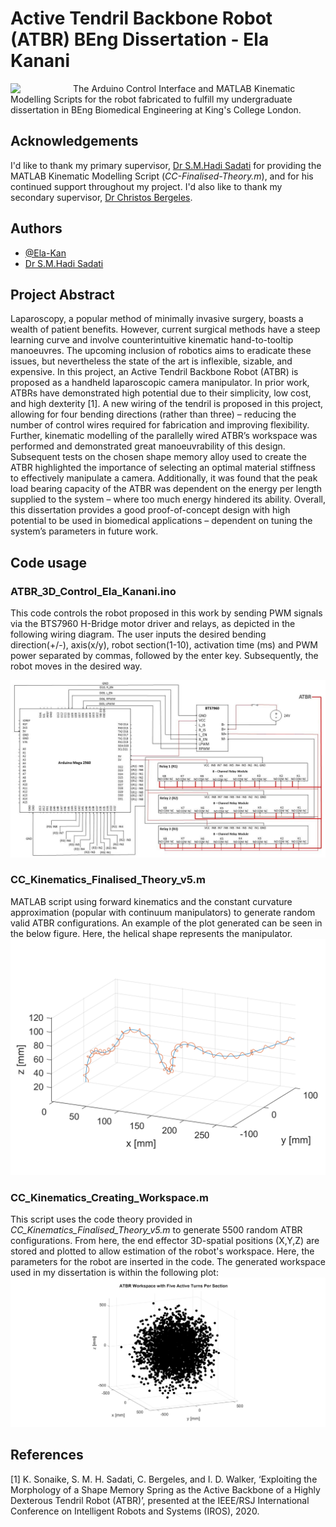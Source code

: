 # Active Tendril Backbone Robot (ATBR) BEng Dissertation - Ela Kanani
<img src="https://upload.wikimedia.org/wikipedia/commons/thumb/1/14/King%27s_College_London_logo.svg/315px-King%27s_College_London_logo.svg.png" align="left" width="100px"/>
The Arduino Control Interface and MATLAB Kinematic Modelling Scripts for the robot fabricated to fulfill my undergraduate dissertation in BEng Biomedical Engineering at King's College London. 
<br clear="left"/>

## Acknowledgements
I'd like to thank my primary supervisor, [Dr S.M.Hadi Sadati](https://smh-sadati.com/) for providing the MATLAB Kinematic Modelling Script (*CC-Finalised-Theory.m*), and for his continued support throughout my project. I'd also like to thank my secondary supervisor, [Dr Christos Bergeles](https://www.kcl.ac.uk/people/christos-bergeles-1).

## Authors

- [@Ela-Kan](https://github.com/Ela-Kan)
- [Dr S.M.Hadi Sadati](https://smh-sadati.com/) 

## Project Abstract
Laparoscopy, a popular method of minimally invasive surgery, boasts a wealth of patient benefits. However, current surgical methods have a steep learning curve and involve counterintuitive kinematic hand-to-tooltip manoeuvres. The upcoming inclusion of robotics aims to eradicate these issues, but nevertheless the state of the art is inflexible, sizable, and expensive. In this project, an Active Tendril Backbone Robot (ATBR) is proposed as a handheld laparoscopic camera manipulator. In prior work, ATBRs have demonstrated high potential due to their simplicity, low cost, and high dexterity [1]. A new wiring of the tendril is proposed in this project, allowing for four bending directions (rather than three) – reducing the number of control wires required for fabrication and improving flexibility. Further, kinematic modelling of the parallelly wired ATBR’s workspace was performed and demonstrated great manoeuvrability of this design. Subsequent tests on the chosen shape memory alloy used to create the ATBR highlighted the importance of selecting an optimal material stiffness to effectively manipulate a camera. Additionally, it was found that the peak load bearing capacity of the ATBR was dependent on the energy per length supplied to the system – where too much energy hindered its ability. Overall, this dissertation provides a good proof-of-concept design with high potential to be used in biomedical applications – dependent on tuning the system’s parameters in future work.

## Code usage
### ATBR_3D_Control_Ela_Kanani.ino
This code controls the robot proposed in this work by sending PWM signals via the BTS7960 H-Bridge motor driver and relays, as depicted in the following wiring diagram. The user inputs the desired bending direction(+/-), axis(x/y), robot section(1-10), activation time (ms) and PWM power separated by commas, followed by the enter key. Subsequently, the robot moves in the desired way.

![Wiring Diagram](https://github.com/Ela-Kan/ATBRBEngProject/blob/main/Images/WiringDiagram.jpg?raw=true)

### CC_Kinematics_Finalised_Theory_v5.m
MATLAB script using forward kinematics and the constant curvature approximation (popular with continuum manipulators) to generate random valid ATBR configurations. An example of the plot generated can be seen in the below figure. Here, the helical shape represents the manipulator.
![Example Random Robot Configuration](https://github.com/Ela-Kan/ATBRBEngProject/blob/main/Images/ExampleConfiguration.png?raw=true)

### CC_Kinematics_Creating_Workspace.m
This script uses the code theory provided in *CC_Kinematics_Finalised_Theory_v5.m* to generate 5500 random ATBR configurations. From here, the end effector 3D-spatial positions (X,Y,Z) are stored and plotted to allow estimation of the robot's workspace. Here, the parameters for the robot are inserted in the code. The generated workspace used in my dissertation is within the following plot:
![Estimated Workspace](https://github.com/Ela-Kan/ATBRBEngProject/blob/main/Images/EstimatedWorkspace.png?raw=true)


## References
[1] K. Sonaike, S. M. H. Sadati, C. Bergeles, and I. D. Walker, ‘Exploiting the Morphology of a Shape Memory Spring as the Active Backbone of a Highly Dexterous Tendril Robot (ATBR)’, presented at the IEEE/RSJ International Conference on Intelligent Robots and Systems (IROS), 2020.
